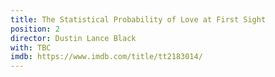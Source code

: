 ```yaml
---
title: The Statistical Probability of Love at First Sight
position: 2
director: Dustin Lance Black
with: TBC
imdb: https://www.imdb.com/title/tt2183014/
---
```


